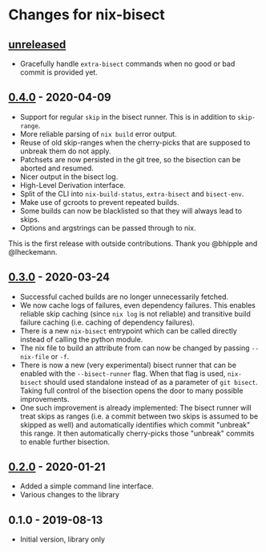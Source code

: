 # Changes for nix-bisect

## [unreleased]

- Gracefully handle `extra-bisect` commands when no good or bad commit is
  provided yet.

## [0.4.0] - 2020-04-09

- Support for regular `skip` in the bisect runner. This is in addition to `skip-range`.
- More reliable parsing of `nix build` error output.
- Reuse of old skip-ranges when the cherry-picks that are supposed to unbreak them do not apply.
- Patchsets are now persisted in the git tree, so the bisection can be aborted and resumed.
- Nicer output in the bisect log.
- High-Level Derivation interface.
- Split of the CLI into `nix-build-status`, `extra-bisect` and `bisect-env`.
- Make use of gcroots to prevent repeated builds.
- Some builds can now be blacklisted so that they will always lead to skips.
- Options and argstrings can be passed through to nix.

This is the first release with outside contributions. Thank you @bhipple and
@lheckemann.

## [0.3.0] - 2020-03-24

- Successful cached builds are no longer unnecessarily fetched.
- We now cache logs of failures, even dependency failures. This enables
  reliable skip caching (since `nix log` is not reliable) and transitive build
  failure caching (i.e. caching of dependency failures).
- There is a new `nix-bisect` entrypoint which can be called directly instead
  of calling the python module.
- The nix file to build an attribute from can now be changed by passing
  `--nix-file` or `-f`.
- There is now a new (very experimental) bisect runner that can be enabled with
  the `--bisect-runner` flag. When that flag is used, `nix-bisect` should used
  standalone instead of as a parameter of `git bisect`. Taking full control of
  the bisection opens the door to many possible improvements.
- One such improvement is already implemented: The bisect runner will
  treat skips as ranges (i.e. a commit between two skips is assumed to be
  skipped as well) and automatically identifies which commit "unbreak" this
  range. It then automatically cherry-picks those "unbreak" commits to enable
  further bisection.

## [0.2.0] - 2020-01-21

- Added a simple command line interface.
- Various changes to the library

## 0.1.0 - 2019-08-13

- Initial version, library only

[unreleased]: https://github.com/timokau/nix-bisect/compare/v0.4.0...HEAD
[0.4.0]: https://github.com/timokau/nix-bisect/compare/v0.3.0...v0.4.0
[0.3.0]: https://github.com/timokau/nix-bisect/compare/v0.2.0...v0.3.0
[0.2.0]: https://github.com/timokau/nix-bisect/compare/v0.1.0...v0.2.0
